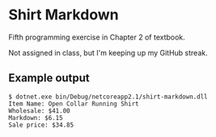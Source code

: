 # Shirt Markdown

Fifth programming exercise in Chapter 2 of textbook.

Not assigned in class, but I'm keeping up my GitHub streak.

## Example output
```
$ dotnet.exe bin/Debug/netcoreapp2.1/shirt-markdown.dll
Item Name: Open Collar Running Shirt
Wholesale: $41.00
Markdown: $6.15
Sale price: $34.85
```